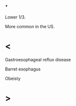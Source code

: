# .

Lower 1/3.

More common in the US.

# <

Gastroesophageal reflux disease

Barret esophagus

Obeisty

# >
